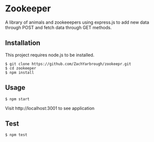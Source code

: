 # Zookeeper
A library of animals and zookeeepers using express.js to add new data through POST and fetch data through GET methods.
## Installation
This project requires node.js to be installed.

    $ git clone https://github.com/ZachYarbrough/zookeepr.git
    $ cd zookeeper
    $ npm install
## Usage
    $ npm start
Visit http://localhost:3001 to see application
## Test
    $ npm test
